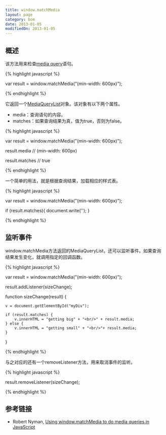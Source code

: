 ```yaml
---
title: window.matchMedia
layout: page
category: bom
date: 2013-01-05
modifiedOn: 2013-01-05
---
```


## 概述

该方法用来检查[media query](https://developer.mozilla.org/en-US/docs/DOM/Using_media_queries_from_code)语句。

{% highlight javascript %}

var result = window.matchMedia("(min-width: 600px)");

{% endhighlight %}

它返回一个[MediaQueryList](https://developer.mozilla.org/en-US/docs/DOM/MediaQueryList)对象。该对象有以下两个属性。

- media：查询语句的内容。
- matches：如果查询结果为真，值为true，否则为false。

{% highlight javascript %}

var result = window.matchMedia("(min-width: 600px)");

result.media
// (min-width: 600px)

result.matches
// true

{% endhighlight %}

一个简单的用法，就是根据查询结果，加载相应的样式表。

{% highlight javascript %}

var result = window.matchMedia("(min-width: 600px)");

if (result.matches){
  document.write('<link rel="stylesheet" 
                  href="small.css">');
}

{% endhighlight %}

## 监听事件

window.matchMedia方法返回的MediaQueryList，还可以监听事件。如果查询结果发生变化，就调用指定的回调函数。

{% highlight javascript %}

var result = window.matchMedia("(min-width: 600px)");

result.addListener(sizeChange);

function sizeChange(result) {

	v = document.getElementById("myDiv");

    if (result.matches) {
        v.innerHTML = "getting big" + "<br/>" + result.media;
    } else {
        v.innerHTML = "getting small" + "<br/>"+ result.media;
    }

}

{% endhighlight %}

与之对应的还有一个removeListener方法，用来取消事件的监听。

{% highlight javascript %}

result.removeListener(sizeChange);

{% endhighlight %}

## 参考链接

-  Robert Nyman, [Using window.matchMedia to do media queries in JavaScript](https://hacks.mozilla.org/2012/06/using-window-matchmedia-to-do-media-queries-in-javascript/)
